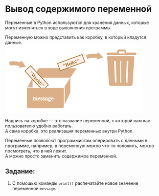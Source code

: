 # Вывод содержимого переменной

Переменные в Python используются для хранения данных, которые могут изменяться в ходе выполнения программы.  

Переменную можно представить как коробку, в который кладутся данные.
![img.png](img.png)

Надпись на коробке — это название переменной, с которой нам как пользователю удобно работать.  
А сама коробка, это реализация переменных внутри Python.

Переменные позволяют программистам оперировать с данными в программе, например, в переменную можно что-то положить, можно посмотреть, что в ней лежит.  
А можно просто заменить содержимое переменной.


## Задание: 
1. С помощью команды `print()` распечатайте новое значение переменной `message`.